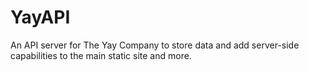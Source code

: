 # YayAPI
An API server for The Yay Company to store data and add server-side capabilities to the main static site and more.
